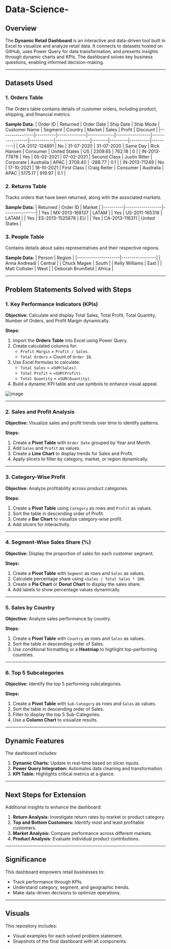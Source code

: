 # Data-Science-
## Overview
The **Dynamic Retail Dashboard** is an interactive and data-driven tool built in Excel to visualize and analyze retail data. It connects to datasets hosted on GitHub, uses Power Query for data transformation, and presents insights through dynamic charts and KPIs. The dashboard solves key business questions, enabling informed decision-making.

---

## Datasets Used

### 1. **Orders Table**
The Orders table contains details of customer orders, including product, shipping, and financial metrics.

**Sample Data:**
| Order ID       | Returned | Order Date   | Ship Date   | Ship Mode       | Customer Name   | Segment    | Country         | Market | Sales   | Profit   | Discount |
|----------------|----------|--------------|-------------|-----------------|-----------------|------------|-----------------|--------|---------|----------|----------|
| CA-2012-124891 | No       | 31-07-2020   | 31-07-2020  | Same Day        | Rick Hansen     | Consumer   | United States   | US     | 2309.65 | 762.18   | 0        |
| IN-2013-77878  | Yes      | 05-02-2021   | 07-02-2021  | Second Class    | Justin Ritter   | Corporate  | Australia       | APAC   | 3709.40 | -288.77  | 0.1      |
| IN-2013-71249  | No       | 17-10-2021   | 18-10-2021  | First Class     | Craig Reiter    | Consumer   | Australia       | APAC   | 5175.17 | 919.97   | 0.1      |

### 2. **Returns Table**
Tracks orders that have been returned, along with the associated markets.

**Sample Data:**
| Returned | Order ID         | Market         |
|----------|------------------|----------------|
| Yes      | MX-2013-168137   | LATAM          |
| Yes      | US-2011-165316   | LATAM          |
| Yes      | ES-2013-1525878  | EU             |
| Yes      | CA-2013-118311   | United States  |

### 3. **People Table**
Contains details about sales representatives and their respective regions.

**Sample Data:**
| Person              | Region          |
|---------------------|-----------------|
| Anna Andreadi       | Central         |
| Chuck Magee         | South           |
| Kelly Williams      | East            |
| Matt Collister      | West            |
| Deborah Brumfield   | Africa          |

---

## Problem Statements Solved with Steps

### 1. **Key Performance Indicators (KPIs)**
   **Objective:** Calculate and display Total Sales, Total Profit, Total Quantity, Number of Orders, and Profit Margin dynamically.

   **Steps:**
   1. Import the **Orders Table** into Excel using Power Query.
   2. Create calculated columns for:
      - `Profit Margin` = `Profit / Sales`.
      - `Total Orders` = Count of `Order ID`.
   3. Use Excel formulas to calculate:
      - `Total Sales` = `=SUM(Sales)`.
      - `Total Profit` = `=SUM(Profit)`.
      - `Total Quantity` = `=SUM(Quantity)`.
   4. Build a dynamic KPI table and use symbols to enhance visual appeal.

![image](https://github.com/user-attachments/assets/c2dee0c5-5fd6-4802-9bfa-811394978bed)

---

### 2. **Sales and Profit Analysis**
   **Objective:** Visualize sales and profit trends over time to identify patterns.

   **Steps:**
   1. Create a **Pivot Table** with `Order Date` grouped by Year and Month.
   2. Add `Sales` and `Profit` as values.
   3. Create a **Line Chart** to display trends for Sales and Profit.
   4. Apply slicers to filter by category, market, or region dynamically.

---

### 3. **Category-Wise Profit**
   **Objective:** Analyze profitability across product categories.

   **Steps:**
   1. Create a **Pivot Table** using `Category` as rows and `Profit` as values.
   2. Sort the table in descending order of Profit.
   3. Create a **Bar Chart** to visualize category-wise profit.
   4. Add slicers for interactivity.

---

### 4. **Segment-Wise Sales Share (%)**
   **Objective:** Display the proportion of sales for each customer segment.

   **Steps:**
   1. Create a **Pivot Table** with `Segment` as rows and `Sales` as values.
   2. Calculate percentage share using `=Sales / Total Sales * 100`.
   3. Create a **Pie Chart** or **Donut Chart** to display the sales share.
   4. Add labels to show percentage values dynamically.

---

### 5. **Sales by Country**
   **Objective:** Analyze sales performance by country.

   **Steps:**
   1. Create a **Pivot Table** with `Country` as rows and `Sales` as values.
   2. Sort the table in descending order of Sales.
   3. Use conditional formatting or a **Heatmap** to highlight top-performing countries.

---

### 6. **Top 5 Subcategories**
   **Objective:** Identify the top 5 performing subcategories.

   **Steps:**
   1. Create a **Pivot Table** with `Sub-Category` as rows and `Sales` as values.
   2. Sort the table in descending order of Sales.
   3. Filter to display the top 5 Sub-Categories.
   4. Use a **Column Chart** to visualize results.

---

## Dynamic Features
The dashboard includes:
1. **Dynamic Charts:** Update in real-time based on slicer inputs.
2. **Power Query Integration:** Automates data cleaning and transformation.
3. **KPI Table:** Highlights critical metrics at a glance.

---

## Next Steps for Extension
Additional insights to enhance the dashboard:
1. **Return Analysis:** Investigate return rates by market or product category.
2. **Top and Bottom Customers:** Identify most and least profitable customers.
3. **Market Analysis:** Compare performance across different markets.
4. **Product Analysis:** Evaluate individual product contributions.

---

## Significance
This dashboard empowers retail businesses to:
- Track performance through KPIs.
- Understand category, segment, and geographic trends.
- Make data-driven decisions to optimize operations.

---

## Visuals
This repository includes:
- Visual examples for each solved problem statement.
- Snapshots of the final dashboard with all components.

